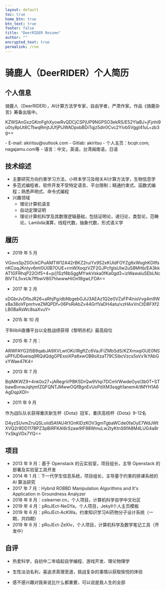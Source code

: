 ```yaml
---
layout: default
toc: true
home_btn: true
btn_text: true
footer: false
title: "DeerRIDER Resume"
author: ""
encrypted_text: true
permalink: /rsm
---
```

# 骑鹿人（DeerRIDER）个人简历

## 个人信息

骑鹿人（DeerRIDER），AI计算方法学专家，自由学者，严肃作家。作品《骑鹿杂言》筹备出版中。
<p class="encrypted">KZWSAnGxzGKmFghXyowRvQDCjCSPjUP9NGPSO3ekRS/E52YlaBJ+jFjnhi9u0ty8pUt8CTtwqRmjtJUfjPlJWADpxbBDiTqjz5dir0Cvc2YIvb5VggI41uL+zb3g==</p>
- E-mail: akiritsu@outlook.com
- Gitlab: akiritsu
- 个人主页：bcqlr.com; nagajamu.com等
- 语言：中文，英语，台湾闽南语，日语

## 技术综述
- 主要研究方向约束学习方法，小样本学习及相关AI计算方法学，生物信息学
- 多范式编程者，软件开发不受特定语言、平台限制；精通约束式、函数式编程；熟悉声明式、命令式编程
- 兴趣领域
  - 理论计算机语言
  - 自动定理证明
  - 理论计算机科学及其数理逻辑基础，包括证明论，递归论，类型论，范畴论，Lambda演算，线程代数，抽象代数，形式语义学

## 履历
- 2019 年 5 月

<p class="encrypted">VGovsSpZ0OckCPuAMTW12A42rBKZ2ruiYx9S2xKUldFOYZg6xWsghKDllfsnKCoqJKnIyv6mt0U0B7OUE+rrnWXoqzVZF2GJPcfglsUIw2uS8MHb/EA3kkAT1GFRhqP22Oif5+4+p/j1Szf8bSggMYwkVska0fKa0gd3+izWawaluSEbLNcBlVTiL5vxUk7ffbwV807hIwwwHiOn19gwLFDA==</p>

- 2017 年 2 月
<p class="encrypted">xDGbrJvDfIsJR26+aRhjPg/dbNbgebGJlJ3AEAz1Q2e0VZsFP4lnisVvg4m9WxBa38oVFpnrhveZMQPDf+06PsRiAbZv44GrfVaDH4atu/vzHAxVnCtD8FXf2LB0BaRsWc8saXvuY=</p>

- 2015 年 10 月 

于Bilibili直播平台以全胜战绩获得《黎明杀机》最高段位

- 2015 年 7 月：
<p class="encrypted">ARWFAYG2l5B9qabJA9XVLwtOKi/IRgftZc6VaJFiZMbSdS/KZXmxqiGUE0NSuPFfJD6ueisq9RQdQdgGPExoiXPa6xwOB8oXzaT79C5ibcVzcs5sVx1kYAbGxYWae47K4=</p>

- 2013 年 7 月   
<p class="encrypted">BqlMKWZ9+4nk0o27+jARegnVPBK5DrQw9Vlqr7DCmVWwdeOyst3b0T+STbawBvnwJqhjmfZQFQNTJMwwOQfBgnEvUoPdXM3sqgh1anem4/tMYH1A6AgDqpXDI=</p>

- 2011 年 9 月

作为战队队长获得重庆新生杯《Dota》冠军，重庆高校杯《Dota》9-12名

<p class="encrypted">D4yzSUvmZruQSLoiid5AfAU4t1OnKlDzKOV3gmTgbaWCde0faOyE7WdJWtXVQ2r9DD117BPZ3pBiRFKAI6rSzaw9IF88WmuLw2tyKtnS6fA8M4LUG4a8rYxSkgVDx7YQ==</p>


## 项目
- 2013 年 9 月：基于 Openstack 的云实验室，项目组长，主导 Openstack 的部署及实验室工具开发
- 2014 年 1 月：下一代学生信息系统，项目组长，主导基于约束的排课系统的 AI 算法研究
- 2017 年 7 月：Hybrid ROBBD Manipulation Algorithms and It's Application in Groundness Analyzer
- 2018 年 8 月：cslearner.cn，个人项目，计算机科学自学中文社区
- 2019 年 4 月：pRoJEct-NeGYa，个人项目，Jekyll个人主页模板
- 2019 年 6 月：pRoJEct-AcKWa，约束知识学习AI药物分子设计系统（一期，共四期）
- 2019 年 6 月：pRoJEct-ZeXIv，个人项目，计算机科学及数学笔记工具（开发中）
 
## 自评

- 热爱科学，自初中二年级起自学编程、游戏开发、理论物理学

- 生性淡泊名利，喜追求真理至道，挑战复杂的事情以获取愉悦的体验

- 感不感兴趣对我来说比什么都重要，可以说是我人生的全部

 